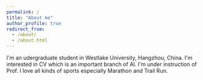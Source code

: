 ```yaml
---
permalink: /
title: "About me"
author_profile: true
redirect_from: 
  - /about/
  - /about.html
---
```


I'm an udergraduate student in Westlake University, Hangzhou, China. I'm interested in CV which is an important branch of AI. I'm under instruction of Prof. I love all kinds of sports especially Marathon and Trail Run.

